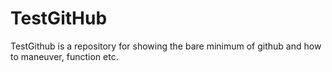 # TestGitHub
TestGithub is a repository for showing the bare minimum of github and how to maneuver, function etc.
